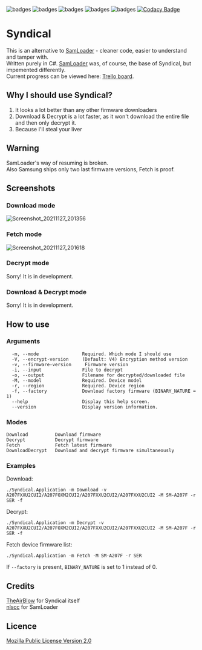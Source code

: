 ![badges](https://img.shields.io/github/contributors/TheAirBlow/Syndical.svg)
![badges](https://img.shields.io/github/forks/TheAirBlow/Syndical.svg)
![badges](https://img.shields.io/github/stars/TheAirBlow/Syndical.svg)
![badges](https://img.shields.io/github/issues/TheAirBlow/Syndical.svg)
![badges](https://github.com/TheAirBlow/Syndical/actions/workflows/build.yml/badge.svg)
[![Codacy Badge](https://app.codacy.com/project/badge/Grade/4cf0cbd38c014349a3612c43711279ce)](https://www.codacy.com/gh/TheAirBlow/Syndical/dashboard?utm_source=github.com&amp;utm_medium=referral&amp;utm_content=TheAirBlow/Syndical&amp;utm_campaign=Badge_Grade)
# Syndical
This is an alternative to [SamLoader](https://github.com/nlscc/samloader) - cleaner code, easier to understand and tamper with. \
Written purely in C#. [SamLoader](https://github.com/nlscc/samloader) was, of course, the base of Syndical, but impemented differently. \
Current progress can be viewed here: [Trello board](https://trello.com/b/3kekg3El/syndical).

## Why I should use Syndical?
1) It looks a lot better than any other firmware downloaders
2) Download & Decrypt is a lot faster, as it won't download the entire file and then only decrypt it.
3) Because I'll steal your liver 

## Warning
SamLoader's way of resuming is broken. \
Also Samsung ships only two last firmware versions, Fetch is proof.

## Screenshots
### Download mode
![Screenshot_20211127_201356](https://user-images.githubusercontent.com/68467762/143686936-bea4fc37-76ba-4050-a7dc-89dda131abeb.png)
### Fetch mode
![Screenshot_20211127_201618](https://user-images.githubusercontent.com/68467762/143686992-f2bcc648-7538-44eb-acb0-c4f1ba5e5446.png)
### Decrypt mode
Sorry! It is in development.
### Download & Decrypt mode
Sorry! It is in development.

## How to use
### Arguments
```
  -m, --mode                Required. Which mode I should use
  -V, --encrypt-version     (Default: V4) Encryption method version
  -v, --firmware-version     Firmware version
  -i, --input               File to decrypt
  -o, --output              Filename for decrypted/downloaded file
  -M, --model               Required. Device model
  -r, --region              Required. Device region
  -f, --factory             Download factory firmware (BINARY_NATURE = 1)
  --help                    Display this help screen.
  --version                 Display version information.
```
### Modes
```
Download          Download firmware
Decrypt           Decrypt firmware
Fetch             Fetch latest firmware
DownloadDecrypt   Download and decrypt firmware simultaneously
```
### Examples
Download: 
```
./Syndical.Application -m Download -v A207FXXU2CUI2/A207FOXM2CUI2/A207FXXU2CUI2/A207FXXU2CUI2 -M SM-A207F -r SER -f
```
Decrypt: 
```
./Syndical.Application -m Decrypt -v A207FXXU2CUI2/A207FOXM2CUI2/A207FXXU2CUI2/A207FXXU2CUI2 -M SM-A207F -r SER -f
```
Fetch device firmware list: 
```
./Syndical.Application -m Fetch -M SM-A207F -r SER
```
If `--factory` is present, `BINARY_NATURE` is set to 1 instead of 0. 

## Credits
[TheAirBlow](https://github.com/theairblow) for Syndical itself \
[nlscc](https://github.com/nlscc) for SamLoader

## Licence
[Mozilla Public License Version 2.0](https://github.com/TheAirBlow/Syndical/blob/main/LICENCE)
